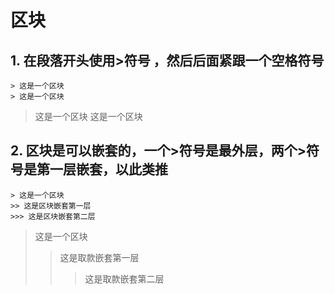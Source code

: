 # 区块

## 1. 在段落开头使用>符号 ，然后后面紧跟一个空格符号

```
> 这是一个区块  
> 这是一个区块
```
> 这是一个区块
> 这是一个区块

## 2. 区块是可以嵌套的，一个>符号是最外层，两个>符号是第一层嵌套，以此类推
```
> 这是一个区块
>> 这是区块嵌套第一层
>>> 这是区块嵌套第二层
```
> 这是一个区块
>> 这是取款嵌套第一层
>>> 这是取款嵌套第二层
